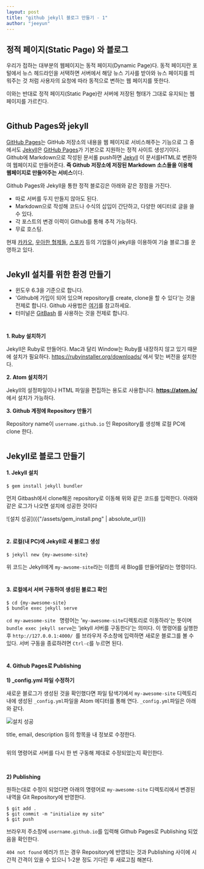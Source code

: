 ```yaml
---
layout: post
title: "github jekyll 블로그 만들기 - 1"
author: "jeeyun"
---
```




## 정적 페이지(Static Page) 와 블로그

우리가 접하는 대부분의 웹페이지는 동적 페이지(Dynamic Page)다. 동적 페이지란 포털에서 뉴스 헤드라인을 서택하면 서버에서 해당 뉴스 기사를 받아와 뉴스 페이지를 띄워주는 것 처럼 사용자의 요청에 따라 동적으로 변하는 웹 페이지를 뜻한다.

이와는 반대로 정적 페이지(Static Page)란 서버에 저장된 형태가 그대로 유지되는 웹페이지를 가르킨다. 

#

## Github Pages와 jekyll

[GitHub Pages](https://pages.github.com/)는 GitHub 저장소의 내용을 웹 페이지로 서비스해주는 기능으로 그 중에서도 [Jekyll](https://jekyllrb.com/)은 [GitHub Pages](https://pages.github.com/)가 기본으로 지원하는 정적 사이트 생성기이다. Github에 Markdown으로 작성된 문서롤 push하면 [Jekyll](https://jekyllrb.com/) 이 문서를HTML로 변환하여 웹페이지로 만들어준다. **즉 Github 저장소에 저장된 Markdown 소스들을 이용해 웹페이지로 만들어주는 서비스**이다.  

Github Pages와 Jekyll을 통한 정적 블로깅은 아래와 같은 장점을 가진다. 

- 따로 서버를 두지 만들지 않아도 된다.
- Markdown으로 작성해 코드나 수식의 삽입이 간단하고, 다양한 에디터로 글을 쓸 수 있다.
- 각 포스트의 변경 이력이 Github를 통해 추적 가능하다.
- 무료 호스팅.

현재 [카카오](https://github.com/kakao/kakao.github.io), [우아한 형제들](http://woowabros.github.io/), [스포카](https://spoqa.github.io/) 등의 기업들이 jekyll을 이용하여 기술 블로그를 운영하고 있다. 

#

## Jekyll 설치를 위한 환경 만들기

- 윈도우 6.3을 기준으로 합니다.
- 'Github에 가입이 되어 있으며 repository를 create, clone을 할 수 있다'는 것을 전제로 합니다. Github 사용법은 [여기](https://milooy.wordpress.com/2017/06/21/working-together-with-github-tutorial/)를 참고하세요.
- 터미널은 [GitBash](https://gitforwindows.org/) 를 사용하는 것을 전제로 합니다. 

#

**1. Ruby 설치하기**

Jekyll은 Ruby로 만들어다. Mac과 달리 Window는 Ruby를 내장하지 않고 있기 때문에 설치가 필요하다. https://rubyinstaller.org/downloads/ 에서 맞는 버전을 설치한다. 

**2. Atom 설치하기**

Jekyll의 설정파일이나 HTML 파일을 편집하는 용도로 사용합니다. **https://atom.io/** 에서 설치가 가능하다. 

**3. Github 계정에 Repository 만들기**

Repository name이 `username.github.io` 인 Repository를 생성해 로컬 PC에 clone 한다. 

#

#

## Jekyll로 블로그 만들기

#### 1. Jekyll 설치

~~~
$ gem install jekyll bundler
~~~

먼저 Gitbash에서 clone해온 repository로 이동해 위와 같은 코드를 입력한다. 아래와 같은 로그가 나오면 설치에 성공한 것이다

![설치 성공]({{"/assets/gem_install.png" | absolute_url}})

#

#### 2. 로컬(내 PC)에 Jekyll로 새 블로그 생성

~~~
$ jekyll new {my-awesome-site}
~~~

위 코드는 Jekyll에게 `my-awsome-site`라는 이름의 새 Blog를 만들어달라는 명령이다. 

#

#### 3. 로컬에서 서버 구동하여 생성된 블로그 확인

~~~
$ cd {my-awesome-site}
$ bundle exec jekyll serve
~~~

`cd my-awesome-site ` 명령어는 '`my-awesome-site`디렉토리로 이동하라'는 뜻이며 `bundle exec jekyll serve`는 'jekyll 서버를 구동한다'는 의미다. 이 명령어를 실행한 후 `http://127.0.0.1:4000/ `를 브라우저 주소창에 입력하면 새로운 블로그를 볼 수 있다. 서버 구동을 종료하려면 `Ctrl-c`를 누르면 된다. 

#

#### 4. Github Pages로 Publishing

**1) _config.yml 파일 수정하기**

새로운 블로그가 생성된 것을 확인했다면 파일 탐색기에서 `my-awesome-site` 디렉토리 내에 생성된 `_config.yml`파일을 Atom 에디터를 통해 연다. `_config.yml`파일은 아래와 같다. 

![설치 성공](C:\jy617lee.github.io\assets\_config.png)

title, email, description 등의 항목을 내 정보로 수정한다. 

~~~

~~~

 위의 명령어로 서버를 다시 한 번 구동해 제대로 수정되었는지 확인한다.   

​        

**2) Publishing**

원하는대로 수정이 되었다면 아래의 명령어로 `my-awesome-site` 디렉토리에서 변경된 내역을 Git Repository에 반영한다.

~~~
$ git add .
$ git commit -m "initialize my site"
$ git push
~~~

브라우저 주소창에 `username.github.io`를 입력해 Github Pages로 Publishing 되었음을 확인한다. 

`404 not found` 에러가 뜨는 경우 Repository에 반영되는 것과 Publishing 사이에 시간적 간격이 있을 수 있으니 1-2분 정도 기다린 후 새로고침 해본다. 